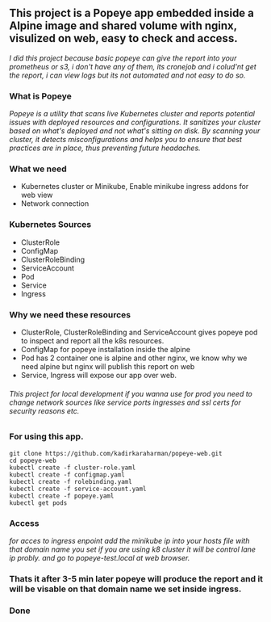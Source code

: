 ## This project is a Popeye app embedded inside a Alpine image and shared volume with nginx, visulized on web, easy to check and access. 

*I did this project because basic popeye can give the report into your prometheus or s3, i don't have any of them, its cronejob and i colud'nt get the report, i can view logs but its not automated and not easy to do so.*

### What is Popeye

*Popeye is a utility that scans live Kubernetes cluster and reports potential issues with deployed resources and configurations. It sanitizes your cluster based on what's deployed and not what's sitting on disk. By scanning your cluster, it detects misconfigurations and helps you to ensure that best practices are in place, thus preventing future headaches.*

### What we need

* Kubernetes cluster or Minikube, Enable minikube ingress addons for web view
* Network connection

### Kubernetes Sources

* ClusterRole
* ConfigMap
* ClusterRoleBinding
* ServiceAccount
* Pod
* Service
* Ingress

### Why we need these resources

* ClusterRole, ClusterRoleBinding and ServiceAccount gives popeye pod to inspect and report all the k8s resources.
* ConfigMap for popeye installation inside the alpine
* Pod has 2 container one is alpine and other nginx, we know why we need alpine but nginx will publish this report on web
* Service, Ingress will expose our app over web. 

###### This project for local development if you wanna use for prod you need to change network sources like service ports ingresses and ssl certs for security reasons etc.

### For using this app.

```
git clone https://github.com/kadirkaraharman/popeye-web.git
cd popeye-web
kubectl create -f cluster-role.yaml
kubectl create -f configmap.yaml
kubectl create -f rolebinding.yaml
kubectl create -f service-account.yaml
kubectl create -f popeye.yaml
kubectl get pods

```
### Access

*for acces to ingress enpoint add the minikube ip into your hosts file with that domain name you set if you are using k8 cluster it will be control lane ip probly. and go to popeye-test.local at web browser.*

### Thats it after 3-5 min later popeye will produce the report and it will be visable on that domain name we set inside ingress.
### Done